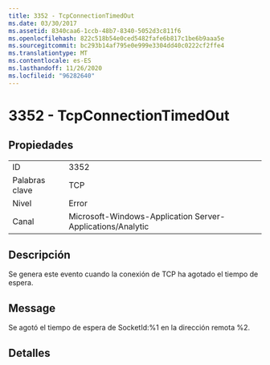 ```yaml
---
title: 3352 - TcpConnectionTimedOut
ms.date: 03/30/2017
ms.assetid: 8340caa6-1ccb-48b7-8340-5052d3c811f6
ms.openlocfilehash: 822c518b54e0ced5482fafe6b817c1be6b9aaa5e
ms.sourcegitcommit: bc293b14af795e0e999e3304dd40c0222cf2ffe4
ms.translationtype: MT
ms.contentlocale: es-ES
ms.lasthandoff: 11/26/2020
ms.locfileid: "96282640"
---
```

# <a name="3352---tcpconnectiontimedout"></a>3352 - TcpConnectionTimedOut

## <a name="properties"></a>Propiedades  
  
|||  
|-|-|  
|ID|3352|  
|Palabras clave|TCP|  
|Nivel|Error|  
|Canal|Microsoft-Windows-Application Server-Applications/Analytic|  
  
## <a name="description"></a>Descripción  

 Se genera este evento cuando la conexión de TCP ha agotado el tiempo de espera.  
  
## <a name="message"></a>Message  

 Se agotó el tiempo de espera de SocketId:%1 en la dirección remota %2.  
  
## <a name="details"></a>Detalles
